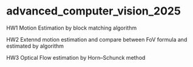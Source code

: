 # advanced_computer_vision_2025

HW1 Motion Estimation by block matching algorithm

HW2 Extennd motion estimation and compare between FoV formula and estimated by algorithm

HW3 Optical Flow estimation by Horn–Schunck method
